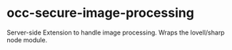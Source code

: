 # occ-secure-image-processing

Server-side Extension to handle image processing.  Wraps the lovell/sharp node module.
